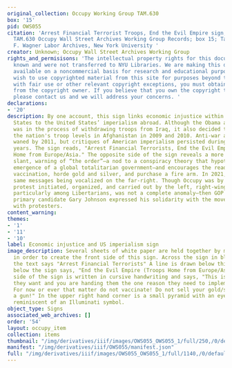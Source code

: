 ```yaml
---
original_collection: Occupy Working Group TAM.630
box: '15'
pid: OWS055
citation: 'Arrest Financial Terrorist Troops, End the Evil Empire sign, circa 2011-2012;
  TAM.630 Occupy Wall Street Archives Working Group Records; box 15; Tamiment Library/Robert
  F. Wagner Labor Archives, New York University '
creator: Unknown; Occupy Wall Street Archives Working Group
rights_and_permisisons: 'The intellectual property rights for this document are not
  known and were not transferred to NYU Libraries. We are making this document publicly
  available on a noncommercial basis for research and educational purposes. If you
  wish to use copyrighted material from this site for purposes beyond those in accordance
  with fair use or other relevant copyright exceptions, you must obtain permission
  from the copyright owner. If you believe that you own the copyright to this document,
  please contact us and we will address your concerns. '
declarations:
- '20'
description: By one account, this sign links economic injustice within the United
  States to the United States’ imperialism abroad. Although the Obama administration
  was in the process of withdrawing troops from Iraq, it also decided to increase
  the nation's troop levels in Afghanistan in 2009 and 2010. Anti-war activism had
  waned by 2011, but critiques of American imperialism persisted during the Obama
  years. The sign reads, "Arrest Financial Terrorists, End the Evil Empire, Troops
  Home from Europe/Asia." The opposite side of the sign reveals a more conspiratorial
  slant, warning of “the order”—a nod to a conspiracy theory that hypothesizes the
  emergence of a global totalitarian government—and encourages the reader to refuse
  vaccination, horde gold and silver, and purchase a fire arm. In 2021, we see these
  same messages being vocalized on the far-right. Though Occupy was by and large a
  protest initiated, organized, and carried out by the left, right-wing participation,
  particularly among Libertarians, was not a complete anomaly—then GOP presidential
  primary candidate Gary Johnson expressed his solidarity with the movement and met
  with protesters.
content_warning:
themes:
- '1'
- '11'
- '10'
label: Economic injustice and US imperialism sign
image_description: Several sheets of white paper are held together by masking tape
  in order to create the front side of this sign. Across the sign in black marker
  the text says "Arrest Financial Terrorists" A line is drawn below this text and
  below the sign says, "End the Evil Empire (Troops Home from Europe/Asia)." The opposite
  side of the sign is written in cursive handwriting and says, "This is exactly what
  they want and you are handing them the one reason they need to implement the order.
  For now or ever that matter do not vaccinate! Do not sell your gold/silver & get
  a gun!" In the upper right hand corner is a small pyramid with an eye at its center,
  reminiscent of an Illuminati symbol.
object_type: Signs
associated_web_archives: []
order: '54'
layout: occupy_item
collection: items
thumbnail: "/img/derivatives/iiif/images/OWS055_OWS055_1/full/250,/0/default.jpg"
manifest: "/img/derivatives/iiif/OWS055/manifest.json"
full: "/img/derivatives/iiif/images/OWS055_OWS055_1/full/1140,/0/default.jpg"
---
```

